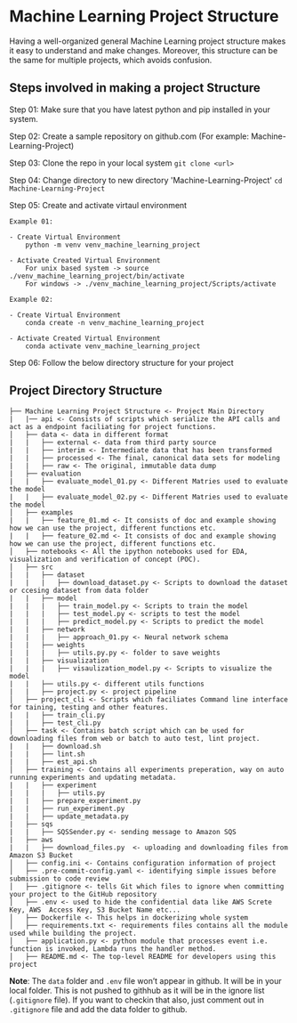 # Machine Learning Project Structure

Having a well-organized general Machine Learning project structure makes it easy to understand and make changes. Moreover, this structure can be the same for multiple projects, which avoids confusion. 

## Steps involved in making a project Structure

Step 01: Make sure that you have latest python and pip installed in your system.

Step 02: Create a sample repository on github.com (For example: Machine-Learning-Project)

Step 03: Clone the repo in your local system `git clone <url>`

Step 04: Change directory to new directory 'Machine-Learning-Project' `cd Machine-Learning-Project`

Step 05: Create and activate virtaul environment
```
Example 01:

- Create Virtual Environment
    python -m venv venv_machine_learning_project
    
- Activate Created Virtual Environment
    For unix based system -> source ./venv_machine_learning_project/bin/activate 
    For windows -> ./venv_machine_learning_project/Scripts/activate 

Example 02: 

- Create Virtual Environment
    conda create -n venv_machine_learning_project

- Activate Created Virtual Environment
    conda activate venv_machine_learning_project 
```
Step 06: Follow the below directory structure for your project

## Project Directory Structure

```
├── Machine Learning Project Structure <- Project Main Directory
|   |── api <- Consists of scripts which serialize the API calls and act as a endpoint faciliating for project functions.
│   ├── data <- data in different format
|   |   ├── external <- data from third party source
|   |   ├── interim <- Intermediate data that has been transformed
|   |   ├── processed <- The final, canonical data sets for modeling
|   |   ├── raw <- The original, immutable data dump
|   ├── evaluation 
|   |   ├── evaluate_model_01.py <- Different Matries used to evaluate the model 
|   |   ├── evaluate_model_02.py <- Different Matries used to evaluate the model 
│   ├── examples
|   |   ├── feature_01.md <- It consists of doc and example showing how we can use the project, different functions etc.
|   |   ├── feature_02.md <- It consists of doc and example showing how we can use the project, different functions etc.
│   ├── notebooks <- All the ipython notebooks used for EDA, visualization and verification of concept (POC).
│   ├── src
|   |   ├── dataset 
|   |   |   ├── download_dataset.py <- Scripts to download the dataset or ccesing dataset from data folder
|   |   ├── model 
|   |   |   ├── train_model.py <- Scripts to train the model
|   |   |   ├── test_model.py <- scripts to test the model
|   |   |   ├── predict_model.py <- Scripts to predict the model
|   |   ├── network 
|   |   |   ├── approach_01.py <- Neural network schema
|   |   ├── weights 
|   |   |   ├── utils.py.py <- folder to save weights
|   |   ├── visualization 
|   |   |   ├── visaulization_model.py <- Scripts to visualize the model
|   |   ├── utils.py <- different utils functions 
|   |   ├── project.py <- project pipeline 
│   ├── project_cli <- Scripts which faciliates Command line interface for taining, testing and other features.
|   |   ├── train_cli.py 
|   |   ├── test_cli.py 
│   ├── task <- Contains batch script which can be used for downloading files from web or batch to auto test, lint project.
|   |   ├── download.sh
|   |   ├── lint.sh
|   |   ├── est_api.sh 
│   ├── training <- Contains all experiments preperation, way on auto running experiments and updating metadata.
|   |   ├── experiment
|   |   |   ├── utils.py
|   |   ├── prepare_experiment.py
|   |   ├── run_experiment.py
|   |   ├── update_metadata.py
|   ├── sqs
|   |   ├── SQSSender.py <- sending message to Amazon SQS
|   ├── aws
|   |   ├── download_files.py  <- uploading and downloading files from Amazon S3 Bucket
│   ├── config.ini <- Contains configuration information of project
│   ├── .pre-commit-config.yaml <- identifying simple issues before submission to code review
│   ├── .gitignore <- tells Git which files to ignore when committing your project to the GitHub repository
│   ├── .env <- used to hide the confidential data like AWS Screte Key, AWS  Access Key, S3 Bucket Name etc... 
│   ├── Dockerfile <- This helps in dockerizing whole system
│   ├── requirements.txt <- requirements files contains all the module used while building the project.
│   ├── application.py <- python module that processes event i.e. function is invoked, Lambda runs the handler method.
│   ├── README.md <- The top-level README for developers using this project
```

****Note****: The `data` folder and `.env` file won’t appear in github. It will be in your local folder. This is not pushed to githhub as it will be in the ignore list (`.gitignore` file). If you want to checkin that also, just comment out in `.gitignore` file and add the data folder to github.


